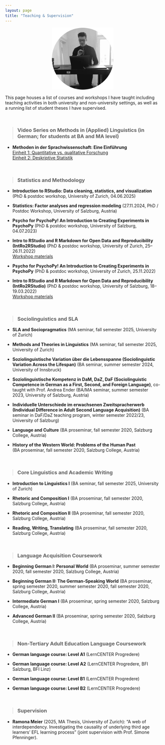```yaml
---
layout: page
title: "Teaching & Supervision"
---
```


<p align="center">
  <img width="200" height="200" src="/images/TeachingPhoto.png">
</p>

This page houses a list of courses and workshops I have taught including teaching activities in both university and non-university settings, as well as a running list of student theses I have supervised. 

<br> 

> ### Video Series on Methods in (Applied) Linguistics (in German; for students at BA and MA level)

* **Methoden in der Sprachwissenschaft: Eine Einführung** <br> [Einheit 1: Quantitative vs. qualitative Forschung](https://pro.panopto.com/Panopto/Pages/Viewer.aspx?tid=897bbd85-ee1c-493c-98cb-afef00f942c1) <br> [Einheit 2: Deskriptive Statistik](https://pro.panopto.com/Panopto/Pages/Viewer.aspx?tid=0dc27fe0-5596-4db5-a651-afef00f95f5b) 


<br>

> ### Statistics and Methodology

* **Introduction to RStudio: Data cleaning, statistics, and visualization** (PhD & postdoc workshop, University of Zurich, 04.06.2025)

* **Statistics: Factor analyses and regression modeling** (27.11.2024, PhD / Postdoc Workshop, University of Salzburg, Austria)

* **Psycho for PsychoPy! An Introduction to Creating Experiments in PsychoPy** (PhD & postdoc workshop, University of Salzburg, 04.07.2023)

* **Intro to RStudio and R Markdown for Open Data and Reproducibility (IntRo2RStudio)** (PhD & postdoc workshop, University of Zurich, 25–26.11.2022) <br> [Workshop materials](https://masonwirtz.github.io/intRo2RStudio/)

* **Psycho for PsychoPy! An Introduction to Creating Experiments in PsychoPy** (PhD & postdoc workshop, University of Zurich, 25.11.2022)

* **Intro to RStudio and R Markdown for Open Data and Reproducibility (IntRo2RStudio)** (PhD & postdoc workshop, University of Salzburg, 18–19.03.2022) <br> [Workshop materials](https://masonwirtz.github.io/intRo2RStudio/)


<br>

> ### Sociolinguistics and SLA

* **SLA and Sociopragmatics** (MA seminar, fall semester 2025, University of Zurich)

* **Methods and Theories in Linguistics** (MA seminar, fall semester 2025, University of Zurich)

* **Soziolinguistische Variation über die Lebensspanne (Sociolinguistic Variation Across the Lifespan)** (BA seminar, summer semester 2024, University of Innsbruck)

* **Soziolinguistische Kompetenz in DaM, DaZ, DaF (Sociolinguistic Competence in German as a First, Second, and Foreign Language)**, co-taught with Prof. Andrea Ender (BA/MA seminar, summer semester 2023, University of Salzburg, Austria)

* **Individuelle Unterschiede im erwachsenen Zweitspracherwerb (Individual Difference in Adult Second Language Acquisition)** (BA seminar in DaF/DaZ teaching program, winter semester 2022/23, University of Salzburg)

* **Language and Culture** (BA proseminar, fall semester 2020, Salzburg College, Austria)

* **History of the Western World: Problems of the Human Past** <br> (BA proseminar, fall semester 2020, Salzburg College, Austria)


<br>

> ### Core Linguistics and Academic Writing

* **Introduction to Linguistics I** (BA seminar, fall semester 2025, University of Zurich)

* **Rhetoric and Composition I** (BA proseminar, fall semester 2020, Salzburg College, Austria)

* **Rhetoric and Composition II** (BA proseminar, fall semester 2020, Salzburg College, Austria)

* **Reading, Writing, Translating** (BA proseminar, fall semester 2020, Salzburg College, Austria)


<br>

> ### Language Acquisition Coursework

* **Beginning German I: Personal World** (BA proseminar, summer semester 2020, fall semester 2020, Salzburg College, Austria)

* **Beginning German II: The German-Speaking World** (BA proseminar, spring semester 2020, summer semester 2020, fall semester 2020, Salzburg College, Austria)

* **Intermediate German I** (BA proseminar, spring semester 2020, Salzburg College, Austria)

* **Advanced German II** (BA proseminar, spring semester 2020, Salzburg College, Austria)


<br>

> ### Non-Tertiary Adult Education Language Coursework

* **German language course: Level A1** (LernCENTER Progredere)

* **German language course: Level A2** (LernCENTER Progredere, BFI Salzburg, BFI Linz)

* **German language course: Level B1** (LernCENTER Progredere)

* **German language course: Level B2** (LernCENTER Progredere)


<br>

> ### Supervision

* **Ramona Meier** (2025, MA Thesis, University of Zurich): “A web of interdependency. Investigating the causality of underlying third age learners’ EFL learning process” (joint supervision with Prof. Simone Pfenninger).

